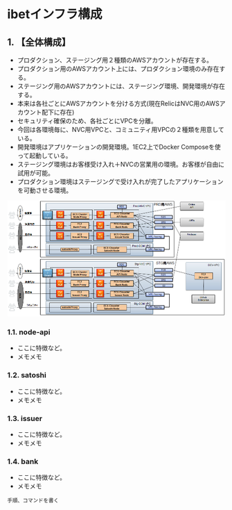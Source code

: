 # ibetインフラ構成
## 1. 【全体構成】  

- プロダクション、ステージング用２種類のAWSアカウントが存在する。  
- プロダクション用のAWSアカウント上には、プロダクション環境のみ存在する。  
- ステージング用のAWSアカウントには、ステージング環境、開発環境が存在する。  
- 本来は各社ごとにAWSアカウントを分ける方式(現在RelicはNVC用のAWSアカウント配下に存在)  
- セキュリティ確保のため、各社ごとにVPCを分離。  
- 今回は各環境毎に、NVC用VPCと、コミュニティ用VPCの２種類を用意している。
- 開発環境はアプリケーションの開発環境。1EC2上でDocker Composeを使って起動している。  
- ステージング環境はお客様受け入れ＋NVCの営業用の環境。お客様が自由に試用が可能。  
- プロダクション環境はステージングで受け入れが完了したアプリケーションを可動させる環境。

![](./docs/system_overview_v2.png)
### 1.1. node-api
* ここに特徴など。
* メモメモ
### 1.2. satoshi
* ここに特徴など。
* メモメモ
### 1.3. issuer
* ここに特徴など。
* メモメモ
### 1.4. bank
* ここに特徴など。
* メモメモ

```
手順、コマンドを書く
```

